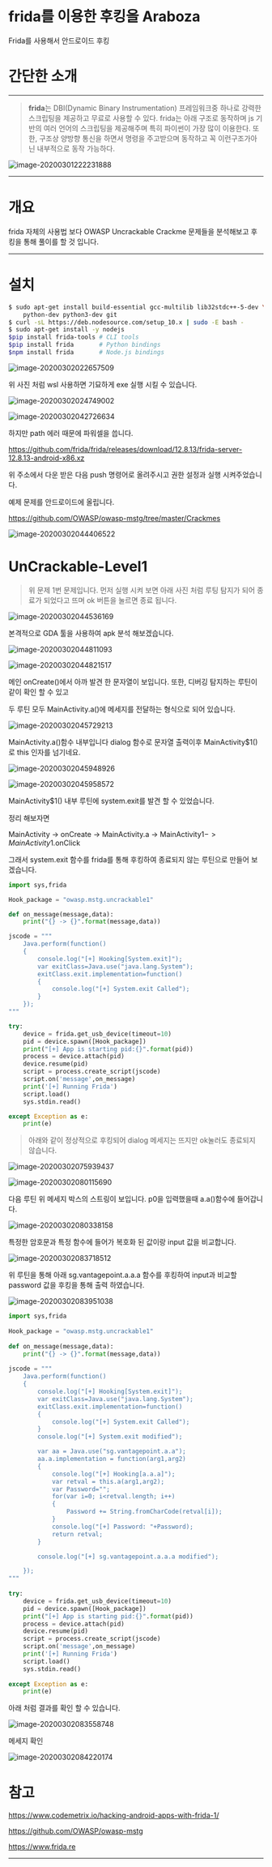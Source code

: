 # frida를 이용한 후킹을 Araboza
Frida를 사용해서 안드로이드 후킹











# 간단한 소개

------

> **frida**는 DBI(Dynamic Binary Instrumentation) 프레임워크중 하나로 강력한 스크립팅을 제공하고 무료로 사용할 수 있다.  frida는 아래 구조로 동작하며 js 기반의 여러 언어의 스크립팅을 제공해주며 특히 파이썬이 가장 많이 이용한다. 또한,  구조상 양방향 통신을 하면서 명령을 주고받으며 동작하고 꼭 이런구조가아닌 내부적으로 동작 가능하다.

![image-20200301222231888](/assets/img/img3/image-20200301222231888.png)

------

# 개요 

frida 자체의 사용법 보다  OWASP Uncrackable Crackme 문제들을 분석해보고 후킹을 통해 풀이를 할 것 입니다.

-----

# 설치 



```bash
$ sudo apt-get install build-essential gcc-multilib lib32stdc++-5-dev \
    python-dev python3-dev git
$ curl -sL https://deb.nodesource.com/setup_10.x | sudo -E bash -
$ sudo apt-get install -y nodejs
$pip install frida-tools # CLI tools
$pip install frida       # Python bindings
$npm install frida       # Node.js bindings
```

![image-20200302022657509](/assets/img/img3/image-20200302022657509.png)

위 사진 처럼 wsl 사용하면 기묘하게 exe 실행 시킬 수 있습니다.

![image-20200302024749002](/assets/img/img3/image-20200302024749002.png)

![image-20200302042726634](/assets/img/img3/image-20200302042726634.png)

하지만 path 에러 때문에 파워셀을 씁니다. 

https://github.com/frida/frida/releases/download/12.8.13/frida-server-12.8.13-android-x86.xz

위 주소에서 다운 받은 다음 push 명령어로 올려주시고 권한 설정과 실행 시켜주었습니다.



예제 문제를 안드로이드에 올립니다.

https://github.com/OWASP/owasp-mstg/tree/master/Crackmes

![image-20200302044406522](/assets/img/img3/image-20200302044406522.png)



# UnCrackable-Level1

> 위 문제 1번 문제입니다. 먼저 실행 시켜 보면 아래 사진 처럼 루팅 탐지가 되어 종료가 되었다고 뜨며 ok 버튼을 눌르면 종료 됩니다.

![image-20200302044536169](/assets/img/img3/image-20200302044536169.png)



본격적으로 GDA 툴을 사용하여 apk 분석 해보겠습니다.

![image-20200302044811093](/assets/img/img3/image-20200302044811093.png)

![image-20200302044821517](/assets/img/img3/image-20200302044821517.png)

메인 onCreate()에서 아까 발견 한 문자열이 보입니다. 또한, 디버깅 탐지하는 루틴이 같이 확인 할 수 있고 

두 루틴 모두 MainActivity.a()에 메세지를 전달하는 형식으로 되어 있습니다. 

![image-20200302045729213](/assets/img/img3/image-20200302045729213.png)

MainActivity.a()함수 내부입니다 dialog 함수로 문자열 출력이후 MainActivity$1()로 this 인자를 넘기네요.

![image-20200302045948926](/assets/img/img3/image-20200302045948926.png)

![image-20200302045958572](/assets/img/img3/image-20200302045958572.png)

MainActivity$1() 내부 루틴에 system.exit를 발견 할 수 있었습니다.

정리 해보자면 

MainActivity -> onCreate ->  MainActivity.a -> MainActivity$1 -> MainActivity$1.onClick

그래서 system.exit 함수를 frida를 통해 후킹하여 종료되지 않는 루틴으로 만들어 보겠습니다.

```python
import sys,frida

Hook_package = "owasp.mstg.uncrackable1"

def on_message(message,data):
    print("{} -> {}".format(message,data))

jscode = """
    Java.perform(function()
    {
        console.log("[+] Hooking[System.exit]");
        var exitClass=Java.use("java.lang.System");
        exitClass.exit.implementation=function()                                               
        {
            console.log("[+] System.exit Called");
        }
    });
"""

try:
    device = frida.get_usb_device(timeout=10)
    pid = device.spawn([Hook_package])
    print("[+] App is starting pid:{}".format(pid))                                 
    process = device.attach(pid)
    device.resume(pid)
    script = process.create_script(jscode)
    script.on('message',on_message)
    print('[+] Running Frida')
    script.load()
    sys.stdin.read()

except Exception as e:
    print(e)
```

> 아래와 같이 정상적으로 후킹되어 dialog  메세지는 뜨지만 ok눌러도 종료되지 않습니다.

![image-20200302075939437](/assets/img/img3/image-20200302075939437.png)

![image-20200302080115690](/assets/img/img3/image-20200302080115690.png)

다음 루틴  위 메세지 박스의 스트링이 보입니다. p0을 입력했을때 a.a()함수에 들어갑니다.

![image-20200302080338158](/assets/img/img3/image-20200302080338158.png)

특정한 암호문과 특정 함수에 들어가 복호화 된 값이랑 input 값을 비교합니다.

![image-20200302083718512](/assets/img/img3/image-20200302083718512.png)

위 루틴을 통해  아래 sg.vantagepoint.a.a.a 함수를 후킹하여 input과 비교할 password 값을 후킹을 통해 출력 하였습니다. 

![image-20200302083951038](/assets/img/img3/image-20200302083951038.png)



```python
import sys,frida
 
Hook_package = "owasp.mstg.uncrackable1"
 
def on_message(message,data):
    print("{} -> {}".format(message,data))
 
jscode = """
    Java.perform(function()
    {
        console.log("[+] Hooking[System.exit]");
        var exitClass=Java.use("java.lang.System");
        exitClass.exit.implementation=function()                                               
        {
            console.log("[+] System.exit Called");
        }
        console.log("[+] System.exit modified");

		var aa = Java.use("sg.vantagepoint.a.a");
        aa.a.implementation = function(arg1,arg2)
        {
			console.log("[+] Hooking[a.a.a]");
			var retval = this.a(arg1,arg2);
			var Password="";
			for(var i=0; i<retval.length; i++)
			{
				Password += String.fromCharCode(retval[i]);
			}                                                                       
			console.log("[+] Password: "+Password);                                       
			return retval;
        }

        console.log("[+] sg.vantagepoint.a.a.a modified");

    });
"""
 
try:
    device = frida.get_usb_device(timeout=10)
    pid = device.spawn([Hook_package])
    print("[+] App is starting pid:{}".format(pid))                                 
    process = device.attach(pid)
    device.resume(pid)
    script = process.create_script(jscode)
    script.on('message',on_message)
    print('[+] Running Frida')
    script.load()
    sys.stdin.read()
 
except Exception as e:
    print(e)
```



아래 처럼 결과를 확인 할 수 있습니다.

![image-20200302083558748](/assets/img/img3/image-20200302083558748.png)

메세지 확인

![image-20200302084220174](/assets/img/img3/image-20200302084220174.png)





# 참고 

https://www.codemetrix.io/hacking-android-apps-with-frida-1/

https://github.com/OWASP/owasp-mstg

https://www.frida.re

---
